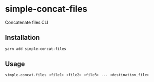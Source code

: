 # simple-concat-files

Concatenate files CLI

## Installation

```sh
yarn add simple-concat-files
```

## Usage

```sh
simple-concat-files <file1> <file2> <file3> ... <destination_file>
```
